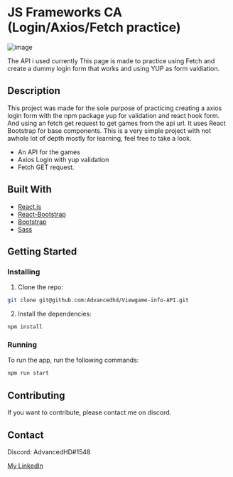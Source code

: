 # JS Frameworks CA (Login/Axios/Fetch practice)

![image](https://i.imgur.com/lgiqzI5.png)

The API i used currently
This page is made to practice using Fetch and create a dummy login form that works and using YUP as form valdiation.

## Description

This project was made for the sole purpose of practicing creating a axios login form with the npm package yup
for validation and react hook form. And using an fetch get request to get games from the api url. It uses React Bootstrap for base components.
This is a very simple project with not awhole lot of depth mostly for learning, feel free to take a look.

- An API for the games
- Axios Login with yup validation
- Fetch GET request.

## Built With

- [React.js](https://reactjs.org/)
- [React-Bootstrap](https://react-bootstrap.github.io/)
- [Bootstrap](https://getbootstrap.com)
- [Sass](https://sass-lang.com/)

## Getting Started

### Installing

1. Clone the repo:

```bash
git clone git@github.com:Advancedhd/Viewgame-info-API.git
```

2. Install the dependencies:

```
npm install
```

### Running

To run the app, run the following commands:

```bash
npm run start
```

## Contributing

If you want to contribute, please contact me on discord.

## Contact

Discord: AdvancedHD#1548

[My LinkedIn](https://www.linkedin.com/in/håkon-volden-019054b4/)
